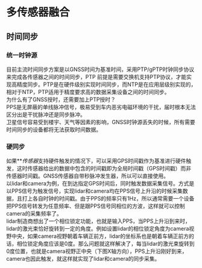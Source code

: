 # 多传感器融合  
## 时间同步  
### 统一时钟源  
目前主流时间同步方案是以GNSS时间为基准时间，采用PTP/gPTP时钟同步协议来完成各传感器之间的时间同步，PTP 前提是需要交换机支持PTP协议，才能实现高精度同步。PTP是在硬件级别实现时间同步，而NTP是在应用层级别实现的，相对于NTP，PTP适用于精度要求高的数据采集设备之间的时间同步。  
为什么有了GNSS授时，还需要加上PTP授时？  
PPS是无屏蔽的单线脉冲信号，极易受到车内恶劣电磁环境的干扰，届时根本无法区分出是干扰脉冲还是同步脉冲。  
卫星信号容易受到楼宇、天气等因素的影响，GNSS时钟源丢失的时候，所有需要时间同步的设备都将无法获取时间数据。  
### 硬同步  
如果***传感器*支持硬件触发的情况下，可以采用GPS时间戳作为基准进行硬件触发，这时传感器给出的数据中包含的时间戳即为全局时间戳（GPS时间戳）而非传感器时间戳。GNSS传感器自带秒脉冲发生器，所以可以直接使用。  
以lidar和camera为例，在到达指定GPS时间后，同时触发数据采集信号。方式是以PPS信号为触发信号，实现lidar和camera均在PPS信号上升沿的时候采集数据，且打上各自时钟的时间戳。由于PPS的频率只有1Hz，所以通常需要一个设备把PPS信号转发为任意频率、但是跟PPS信号同相位的方波，这样就可以控制camera的采集频率了。  
lidar制造商想出了一个相位锁定功能，也就是输入PPS，当PPS上升沿到来时，lidar的激光束恰好旋转到一定的角度。例如设置lidar的相位锁定角度为camera视野中央，如果camera视野朝着车辆正前方，lidar的坐标系也是朝着车辆正前方的话，相位锁定角度应该是0度。那么问题就这样解决了，每当lidar的激光束旋转到0度位置，也就是camera视野正中央（下图X轴方向），PPS上升沿刚好到来，camera也因此触发，就这样就实现了lidar和camera的同步采集。

